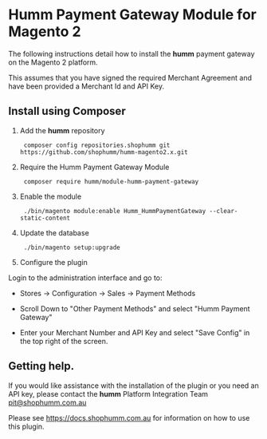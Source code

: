 # Humm Payment Gateway Module for Magento 2

The following instructions detail how to install the **humm** payment gateway on the Magento 2 platform.

This assumes that you have signed the required Merchant Agreement and have been provided a Merchant Id and API Key.

## Install using Composer 

 
1. Add the **humm** repository

        composer config repositories.shophumm git https://github.com/shophumm/humm-magento2.x.git

2. Require the Humm Payment Gateway Module

        composer require humm/module-humm-payment-gateway

3. Enable the module
       
        ./bin/magento module:enable Humm_HummPaymentGateway --clear-static-content

4. Update the database

        ./bin/magento setup:upgrade

5.  Configure the plugin

Login to the  administration interface and go to:
  
 * Stores -> Configuration -> Sales -> Payment Methods 

 * Scroll Down to "Other Payment Methods" and select "Humm Payment Gateway" 

 * Enter your Merchant Number and API Key and select "Save Config" in the top right of the screen. 


## Getting help. 

If you would like assistance with the installation of the plugin or you need an API key, please contact the **humm** Platform Integration Team pit@shophumm.com.au

Please see https://docs.shophumm.com.au for information on how to use this plugin. 
